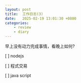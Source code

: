 ```yaml
---
layout: post
title:  工作日志(3)
date:   2025-02-19 13:01:30 +0800
categories: 
    - review
    - diary
---
```


早上没有动力完成事情，看晚上如何?

[ ] nodejs

[ ] 程式交易

[ ] java script
